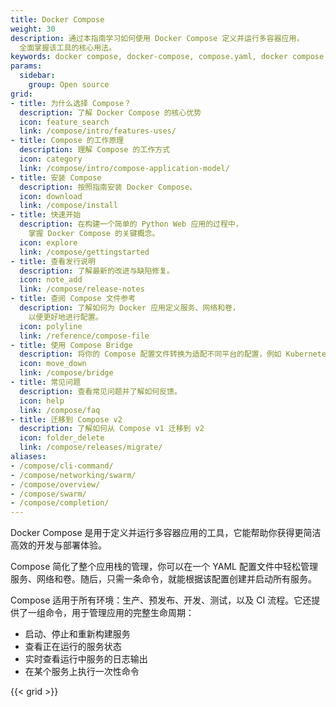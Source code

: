 ```yaml
---
title: Docker Compose
weight: 30
description: 通过本指南学习如何使用 Docker Compose 定义并运行多容器应用，
  全面掌握该工具的核心用法。
keywords: docker compose, docker-compose, compose.yaml, docker compose command, multi-container applications, container orchestration, docker cli
params:
  sidebar:
    group: Open source
grid:
- title: 为什么选择 Compose？
  description: 了解 Docker Compose 的核心优势
  icon: feature_search
  link: /compose/intro/features-uses/
- title: Compose 的工作原理 
  description: 理解 Compose 的工作方式
  icon: category
  link: /compose/intro/compose-application-model/
- title: 安装 Compose
  description: 按照指南安装 Docker Compose。
  icon: download
  link: /compose/install
- title: 快速开始
  description: 在构建一个简单的 Python Web 应用的过程中，
    掌握 Docker Compose 的关键概念。
  icon: explore
  link: /compose/gettingstarted
- title: 查看发行说明
  description: 了解最新的改进与缺陷修复。
  icon: note_add
  link: /compose/release-notes
- title: 查阅 Compose 文件参考
  description: 了解如何为 Docker 应用定义服务、网络和卷，
    以便更好地进行配置。
  icon: polyline
  link: /reference/compose-file
- title: 使用 Compose Bridge
  description: 将你的 Compose 配置文件转换为适配不同平台的配置，例如 Kubernetes。
  icon: move_down
  link: /compose/bridge
- title: 常见问题
  description: 查看常见问题并了解如何反馈。
  icon: help
  link: /compose/faq
- title: 迁移到 Compose v2
  description: 了解如何从 Compose v1 迁移到 v2
  icon: folder_delete
  link: /compose/releases/migrate/
aliases:
- /compose/cli-command/
- /compose/networking/swarm/
- /compose/overview/
- /compose/swarm/
- /compose/completion/
---
```


Docker Compose 是用于定义并运行多容器应用的工具，它能帮助你获得更简洁高效的开发与部署体验。 

Compose 简化了整个应用栈的管理，你可以在一个 YAML 配置文件中轻松管理服务、网络和卷。随后，只需一条命令，就能根据该配置创建并启动所有服务。

Compose 适用于所有环境：生产、预发布、开发、测试，以及 CI 流程。它还提供了一组命令，用于管理应用的完整生命周期：

 - 启动、停止和重新构建服务
 - 查看正在运行的服务状态
 - 实时查看运行中服务的日志输出
 - 在某个服务上执行一次性命令

{{< grid >}}
